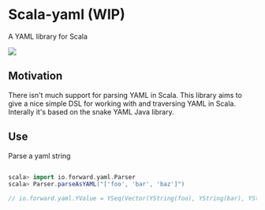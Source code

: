 # Scala-yaml (WIP)

A YAML library for Scala

![](https://api.travis-ci.org/owainlewis/scala-yaml.svg)

## Motivation

There isn't much support for parsing YAML in Scala. This library aims to give a nice simple DSL for working with and
traversing YAML in Scala. Interally it's based on the snake YAML Java library.

## Use

Parse a yaml string

```scala

scala> import io.forward.yaml.Parser
scala> Parser.parseAsYAML("['foo', 'bar', 'baz']")

// io.forward.yaml.YValue = YSeq(Vector(YString(foo), YString(bar), YString(baz)))

```
